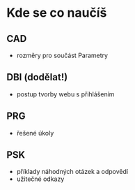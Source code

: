 # Kde se co naučíš

## CAD

- rozměry pro součást Parametry

## DBI (dodělat!)

- postup tvorby webu s přihlášením

## PRG

- řešené úkoly

## PSK

- příklady náhodných otázek a odpovědí
- užitečné odkazy